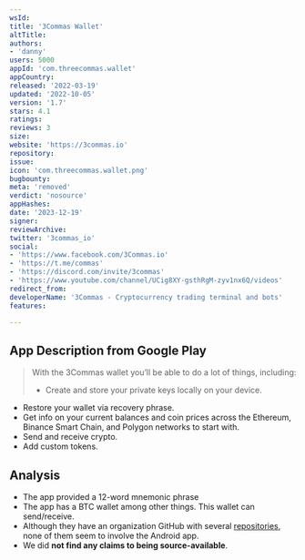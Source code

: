 ```yaml
---
wsId: 
title: '3Commas Wallet'
altTitle: 
authors:
- 'danny'
users: 5000
appId: 'com.threecommas.wallet'
appCountry: 
released: '2022-03-19'
updated: '2022-10-05'
version: '1.7'
stars: 4.1
ratings: 
reviews: 3
size: 
website: 'https://3commas.io'
repository: 
issue: 
icon: 'com.threecommas.wallet.png'
bugbounty: 
meta: 'removed'
verdict: 'nosource'
appHashes: 
date: '2023-12-19'
signer: 
reviewArchive: 
twitter: '3commas_io'
social:
- 'https://www.facebook.com/3Commas.io'
- 'https://t.me/commas'
- 'https://discord.com/invite/3commas'
- 'https://www.youtube.com/channel/UCig8XY-gsthRgM-zyv1nx6Q/videos'
redirect_from: 
developerName: '3Сommas - Cryptocurrency trading terminal and bots'
features: 

---
```


## App Description from Google Play 

> With the 3Commas wallet you’ll be able to do a lot of things, including:
> - Create and store your private keys locally on your device.
- Restore your wallet via recovery phrase.
- Get info on your current balances and coin prices across the Ethereum, Binance Smart Chain, and Polygon networks to start with.
- Send and receive crypto.
- Add custom tokens.

## Analysis 

- The app provided a 12-word mnemonic phrase
- The app has a BTC wallet among other things. This wallet can send/receive. 
- Although they have an organization GitHub with several [repositories](https://github.com/orgs/3commas-io/repositories), none of them seem to involve the Android app.
- We did **not find any claims to being source-available**.
